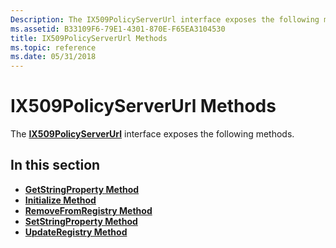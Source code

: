 ```yaml
---
Description: The IX509PolicyServerUrl interface exposes the following methods.
ms.assetid: B33109F6-79E1-4301-870E-F65EA3104530
title: IX509PolicyServerUrl Methods
ms.topic: reference
ms.date: 05/31/2018
---
```


# IX509PolicyServerUrl Methods

The [**IX509PolicyServerUrl**](/windows/desktop/api/Certenroll/nn-certenroll-ix509policyserverurl) interface exposes the following methods.

## In this section

-   [**GetStringProperty Method**](/windows/desktop/api/Certenroll/nf-certenroll-ix509policyserverurl-getstringproperty)
-   [**Initialize Method**](/windows/desktop/api/Certenroll/nf-certenroll-ix509policyserverurl-initialize)
-   [**RemoveFromRegistry Method**](/windows/desktop/api/Certenroll/nf-certenroll-ix509policyserverurl-removefromregistry)
-   [**SetStringProperty Method**](/windows/desktop/api/Certenroll/nf-certenroll-ix509policyserverurl-setstringproperty)
-   [**UpdateRegistry Method**](/windows/desktop/api/Certenroll/nf-certenroll-ix509policyserverurl-updateregistry)

 

 



